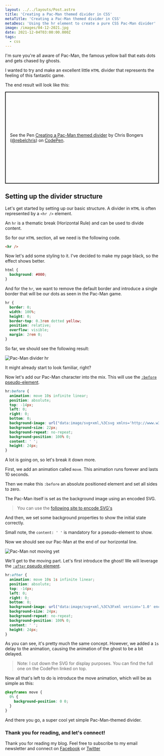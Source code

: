 ```yaml
---
layout: ../../layouts/Post.astro
title: 'Creating a Pac-Man themed divider in CSS'
metaTitle: 'Creating a Pac-Man themed divider in CSS'
metaDesc: 'Using the hr element to create a pure CSS Pac-Man divider'
image: /images/04-12-2021.jpg
date: 2021-12-04T03:00:00.000Z
tags:
  - css
---
```


I'm sure you're all aware of Pac-Man, the famous yellow ball that eats dots and gets chased by ghosts.

I wanted to try and make an excellent little `HTML` divider that represents the feeling of this fantastic game.

The end result will look like this:

<p class="codepen" data-height="300" data-default-tab="html,result" data-slug-hash="rNzbbeg" data-user="rebelchris" style="height: 300px; box-sizing: border-box; display: flex; align-items: center; justify-content: center; border: 2px solid; margin: 1em 0; padding: 1em;">
  <span>See the Pen <a href="https://codepen.io/rebelchris/pen/rNzbbeg">
  Creating a Pac-Man themed divider</a> by Chris Bongers (<a href="https://codepen.io/rebelchris">@rebelchris</a>)
  on <a href="https://codepen.io">CodePen</a>.</span>
</p>
<script async defer src="https://cpwebassets.codepen.io/assets/embed/ei.js"></script>

## Setting up the divider structure

Let's get started by setting up our basic structure.
A divider in `HTML` is often represented by a `<hr />` element.

An `hr` is a thematic break (Horizontal Rule) and can be used to divide content.

So for our `HTML` section, all we need is the following code.

```html
<hr />
```

Now let's add some styling to it. I've decided to make my page black, so the effect shows better.

```css
html {
  background: #000;
}
```

And for the `hr`, we want to remove the default border and introduce a single border that will be our dots as seen in the Pac-Man game.

```css
hr {
  border: 0;
  width: 100%;
  height: 0;
  border-top: 0.3rem dotted yellow;
  position: relative;
  overflow: visible;
  margin: 2rem 0;
}
```

So far, we should see the following result:

![Pac-Man divider hr](https://cdn.hashnode.com/res/hashnode/image/upload/v1637643235880/TL93ju4gu.png)

It might already start to look familiar, right?

Now let's add our Pac-Man character into the mix.
This will use the [`:before` pseudo-element](https://daily-dev-tips.com/posts/css-pseudo-elements/#heading-before-pseudo-element).

```css
hr:before {
  animation: move 10s infinite linear;
  position: absolute;
  top: -14px;
  left: 0;
  right: 0;
  bottom: 0;
  background-image: url("data:image/svg+xml,%3Csvg xmlns='http://www.w3.org/2000/svg' height='571.11' width='541.6'%3E%3Cpath style='fill:%23ffcc00' d='M535.441,412.339A280.868,280.868 0 1,1 536.186,161.733L284.493,286.29Z'/%3E%3C/svg%3E");
  background-size: 22px;
  background-repeat: no-repeat;
  background-position: 100% 0;
  content: ' ';
  height: 24px;
}
```

A lot is going on, so let's break it down more.

First, we add an animation called `move`. This animation runs forever and lasts 10 seconds.

Then we make this `:before` an absolute positioned element and set all sides to zero.

The Pac-Man itself is set as the background image using an encoded SVG.

> You can use the [following site to encode SVG's](https://yoksel.github.io/url-encoder/)

And then, we set some background properties to show the initial state correctly.

Small note, the `content: ' '` is mandatory for a pseudo-element to show.

Now we should see our Pac-Man at the end of our horizontal line.

![Pac-Man not moving yet](https://cdn.hashnode.com/res/hashnode/image/upload/v1637643801463/V00aoBOr9.png)

We'll get to the moving part. Let's first introduce the ghost!
We will leverage the [`:after` pseudo element](https://daily-dev-tips.com/posts/css-pseudo-elements/#heading-after-pseudo-element).

```css
hr:after {
  animation: move 10s 1s infinite linear;
  position: absolute;
  top: -14px;
  left: 0;
  right: 0;
  bottom: 0;
  background-image: url("data:image/svg+xml,%3C%3Fxml version='1.0' encoding='UTF-8'%3F%3E%3Csvg version='1.1' viewBox='0 0 400 444.34' xmlns='http://www.w3.org/2000/svg'%3E%3Cg fill-rule='evenodd'%3E%3Cpath d='...");
  background-size: 24px;
  background-repeat: no-repeat;
  background-position: 100% 0;
  content: ' ';
  height: 24px;
}
```

As you can see, it's pretty much the same concept. However, we added a `1s` delay to the animation, causing the animation of the ghost to be a bit delayed.

> Note: I cut down the SVG for display purposes. You can find the full one on the CodePen linked on top.

Now all that's left to do is introduce the move animation, which will be as simple as this:

```css
@keyframes move {
  0% {
    background-position: 0 0;
  }
}
```

And there you go, a super cool yet simple Pac-Man-themed divider.

### Thank you for reading, and let's connect!

Thank you for reading my blog. Feel free to subscribe to my email newsletter and connect on [Facebook](https://www.facebook.com/DailyDevTipsBlog) or [Twitter](https://twitter.com/DailyDevTips1)
